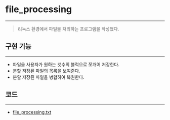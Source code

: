 # file_processing
---
> 리눅스 환경에서 파일을 처리하는 프로그램을 작성했다.

## 구현 기능
---
* 파일을 사용자가 원하는 갯수의 블럭으로 쪼개어 저장한다.
* 분할 저장된 파일의 목록을 보여준다.
* 분할 저장된 파일을 병합하여 복원한다.

## 코드
---
* [file_processing.txt](https://github.com/petersmith1996/file_processing/files/5603093/file_processing.txt)
